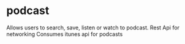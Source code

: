 # podcast
Allows users to search, save, listen or watch to podcast.
Rest Api for networking
Consumes itunes api for podcasts

